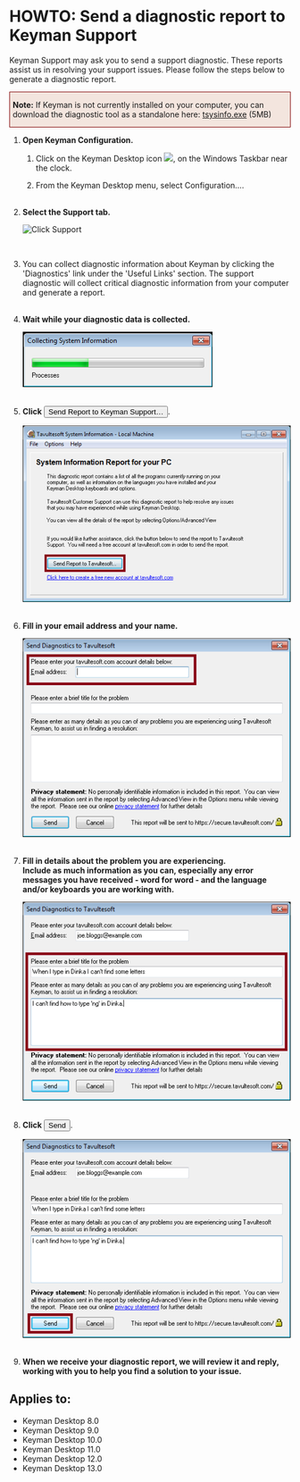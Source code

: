 # HOWTO: Send a diagnostic report to Keyman Support


<p>Keyman Support may ask you to send a support diagnostic. These reports assist us in resolving your support issues. Please follow the steps below to generate a diagnostic report.</p>

<div style='border:1px maroon solid; background-color:#f3e5de; padding:0px 5px;'>
<p><b>Note:</b> If Keyman is not currently installed on your computer, you can download the diagnostic tool as a standalone here: 
<a href='https://downloads.keyman.com/tools/tsysinfo/tsysinfo.exe'>tsysinfo.exe</a> (5MB)</p></div>

<ol>
<li>
  <b>Open Keyman Configuration.</b><br/>
  <div class="orderedlist">
    <ol type="1">
      <li><p>Click on the <span class="guiicon">Keyman Desktop</span> icon <span class="inlinemediaobject"><img src="/products/desktop/current-version/docs/desktop_images/icon-keyman.png"></span>, on the Windows Taskbar near the clock.</p></li>
      <li><p>From the Keyman Desktop menu, select <span class="guilabel">Configuration…</span>.</p></li>
    </ol></div>
</li><br/>

<li>
  <b>Select the Support tab.</b><br/>
  <p><img src="/products/desktop/current-version/docs/desktop_images/tab-support.png" alt='Click Support'></p>
</li><br/>

<li>
  <p>You can collect diagnostic information about Keyman by clicking the 'Diagnostics' link under the 'Useful Links' section. The support diagnostic will collect critical diagnostic information from your computer and generate a report.</p>
</li><br/>

<li>
  <b>Wait while your diagnostic data is collected.</b><br/>
  <p><img src='assets/kb0040/step4.png' alt='Wait for the diagnostic data to be collected' /></p>
</li><br/>

<li>
  <b>Click</b> <button type='button'>Send Report to Keyman Support…</button>.<br/>
  <p><img src='assets/kb0040/step5.png' alt='Click Send to Keyman Support' /></p>
</li><br/>

<li>
  <b>Fill in your email address and your name.</b><br/>
  <p><img src='assets/kb0040/step6.png' alt='Fill in email address and your name' /></p>
</li><br/>

<li>
  <b>Fill in details about the problem you are experiencing.<br/>Include as much information
     as you can, especially any error messages you have received - word for word - and the
     language and/or keyboards you are working with.</b><br/>
  <p><img src='assets/kb0040/step7.png' alt='Fill in details' /></p>
</li><br/>

<li>
  <b>Click</b> <button type='button'>Send</button>.<br/>
  <p><img src='assets/kb0040/step8.png' alt='Click Send' /></p>
</li><br/>

<li>
  <b>When we receive your diagnostic report, we will review it and reply, working with you to help you find a solution to your issue.</b>
</li>

</ol>


## Applies to:
 * Keyman Desktop 8.0
 * Keyman Desktop 9.0
 * Keyman Desktop 10.0
 * Keyman Desktop 11.0
 * Keyman Desktop 12.0
 * Keyman Desktop 13.0
 
